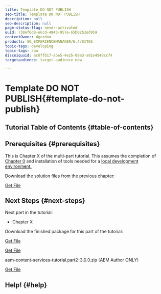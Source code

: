 ```yaml
---
title: Template DO NOT PUBLISH
seo-title: Template DO NOT PUBLISH
description: null
seo-description: null
page-status-flag: never-activated
uuid: 738ef6d8-e6cd-4943-957e-65b0252ed959
contentOwner: dgordon
products: SG_EXPERIENCEMANAGER/6.4/SITES
topic-tags: developing
topic-tags: spa
discoiquuid: ac0ffb17-abe5-4e2b-89a3-a01e4548ccf4
targetaudience: target-audience new

---
```


# Template DO NOT PUBLISH{#template-do-not-publish}

## Tutorial Table of Contents {#table-of-contents}

## Prerequisites {#prerequisites}

This is Chapter X of the multi-part tutorial. This assumes the completion of [Chapter 0](/help/getting-started-spa-wknd-tutorial-develop/react/chapter-0-project-setup.md) and installation of tools needed for a [local development environment.](/help/getting-started-spa-wknd-tutorial-develop.md#local-dev-env)

Download the solution files from the previous chapter:

[Get File](assets/aem-guides-wknd_uiapps-001-snapshot.zip)

## Next Steps {#next-steps}

Next part in the tutorial:

* Chapter X

Download the finished package for this part of the tutorial:

[Get File](assets/aem-guides-wknd_uiapps-001-snapshot.zip)

[Get File](assets/aem-guides-wknd_uicontent-001-snapshot.zip)

aem-content-services-tutorial.part2-3.0.0.zip (AEM Author ONLY)

[Get File](assets/aem-content-services-tutorialpart2-300.zip)

## Help! {#help}

